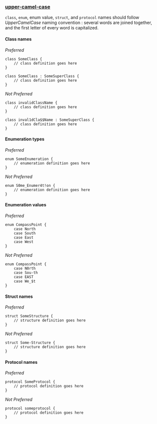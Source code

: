 ### [upper-camel-case](https://github.com/sleekbyte/tailor/issues/8)
`class`, `enum`, enum value, `struct`, and `protocol` names should follow *UpperCamelCase* naming convention : several words are joined together, and the first letter of every word is capitalized.

#### Class names

*Preferred*

```
class SomeClass {
	// class definition goes here
}

class SomeClass : SomeSuperClass {
	// class definition goes here
}
```

*Not Preferred*

```
class invalidClassName {
	// class definition goes here
}

class inval1dCla$$Name : SomeSuperClass {
	// class definition goes here
}
```

#### Enumeration types

*Preferred*

```
enum SomeEnumeration {
	// enumeration definition goes here
}
```

*Not Preferred*

```
enum S0me_Enumer4t!on {
	// enumeration definition goes here
}
```

#### Enumeration values

*Preferred*

```
enum CompassPoint {
	case North
	case South
	case East
	case West
}
```

*Not Preferred*

```
enum CompassPoint {
	case N0rth
	case Sou-th
	case EAST
	case We_$t
}
```

#### Struct names

*Preferred*

```
struct SomeStructure {
	// structure definition goes here
}
```

*Not Preferred*

```
struct Some-Structure {
	// structure definition goes here
}
```

#### Protocol names

*Preferred*

```
protocol SomeProtocol {
	// protocol definition goes here
}
```

*Not Preferred*

```
protocol someprotocol {
	// protocol definition goes here
}
```
